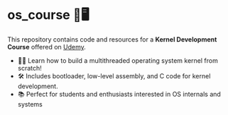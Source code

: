 # os_course 🚀🖥️

This repository contains code and resources for a **Kernel Development Course** offered on [Udemy](https://www.udemy.com/course/developing-a-multithreaded-kernel-from-scratch/).

- 🧑‍💻 Learn how to build a multithreaded operating system kernel from scratch!
- 🛠️ Includes bootloader, low-level assembly, and C code for kernel development.
- 📚 Perfect for students and enthusiasts interested in OS internals and systems